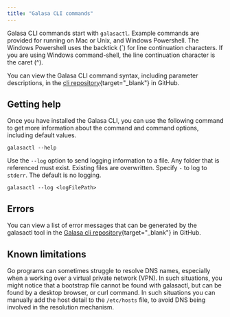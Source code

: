 ```yaml
---
title: "Galasa CLI commands"
---
```


Galasa CLI commands start with `galasactl`. Example commands are provided for running on Mac or Unix, and Windows Powershell. The Windows Powershell uses the backtick (`) for line continuation characters. If you are using Windows command-shell, the line continuation character is the caret (^). 

You can view the Galasa CLI command syntax, including parameter descriptions, in the [cli repository](https://github.com/galasa-dev/cli/blob/main/docs/generated/galasactl.md){target="_blank"} in GitHub.


## Getting help

Once you have installed the Galasa CLI, you can use the following command to get more information about the command and command options, including default values.

```shell
galasactl --help
```

Use the `--log` option to send logging information to a file. Any folder that is referenced must exist. Existing files are overwritten. Specify `-` to log to `stderr`. The default is no logging.

```shell
galasactl --log <logFilePath>  
```  

## Errors

You can view a list of error messages that can be generated by the galasactl tool in the [Galasa cli repository](https://github.com/galasa-dev/cli/blob/main/docs/generated/errors-list.md){target="_blank"} in GitHub.


## Known limitations

Go programs can sometimes struggle to resolve DNS names, especially when a working over a virtual private network (VPN). In such situations, you might notice that a bootstrap file cannot be found with galasactl, but can be found by a desktop browser, or curl command. In such situations you can manually add the host detail to the `/etc/hosts` file, to avoid DNS being involved in the resolution mechanism.


